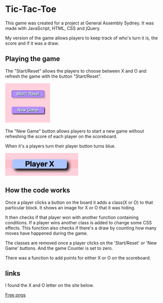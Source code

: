 # Tic-Tac-Toe

This game was created for a project at General Assembly Sydney. It was made with JavaScript, HTML, CSS and jQuery.

My version of the game allows players to keep track of who's turn it is, the score and if it was a draw.

## Playing the game

The "Start/Reset" allows the players to choose between X and O and refresh the game with the button "Start/Reset".

![Game buttons](images/Buttons.jpg)

The "New Game" button allows players to start a new game without refreshing the score of each player on the scoreboard.

When it's a players turn their player button turns blue.  

![Player Button](images/Player.jpg)

## How the code works

Once a player clicks a button on the board it adds a class(X or O) to that particular block. It shows an image for X or O that it was hiding.

It then checks if that player won with another function containing conditions. If a player wins another class is added to change some CSS effects.
This function also checks if there's a draw by counting how many moves have happened during the game.

The classes are removed once a player clicks on the 'Start/Reset' or 'New Game' buttons. And the game Counter is set to zero.

There was a function to add points for either X or O on the scoreboard.

## links

I found the X and O letter on the site below.

[Free pngs](https://www.freepngs.com/letters-png)
